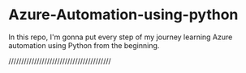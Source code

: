 # Azure-Automation-using-python
In this repo, I'm gonna put every step of my journey learning Azure automation using Python from the beginning.

////////////////////////////////////////

